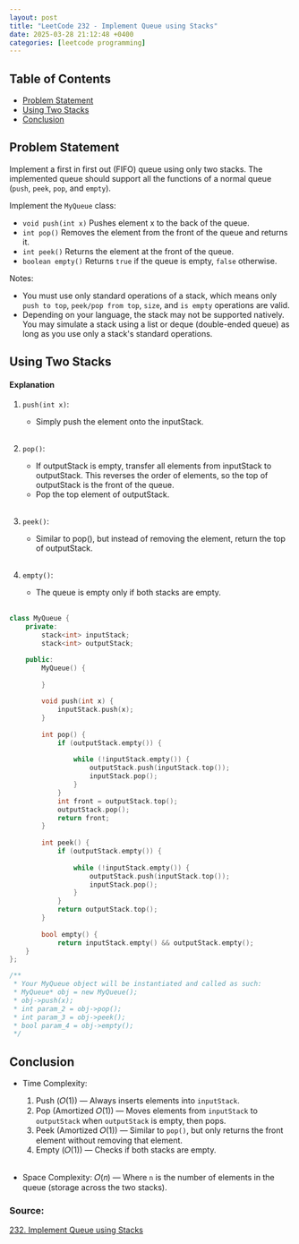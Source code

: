```yaml
---
layout: post
title: "LeetCode 232 - Implement Queue using Stacks"
date: 2025-03-28 21:12:48 +0400
categories: [leetcode programming]
---
```

## Table of Contents
- [Problem Statement](#problem-statement)
- [Using Two Stacks](#using-two-stacks)
- [Conclusion](#conclusion)


## Problem Statement
Implement a first in first out (FIFO) queue using only two stacks. The implemented queue should support all the functions of a normal queue (`push`, `peek`, `pop`, and `empty`).

Implement the `MyQueue` class:

- `void push(int x)` Pushes element x to the back of the queue.
- `int pop()` Removes the element from the front of the queue and returns it.
- `int peek()` Returns the element at the front of the queue.
- `boolean empty()` Returns `true` if the queue is empty, `false` otherwise.

Notes:

- You must use only standard operations of a stack, which means only `push to top`, `peek/pop from top`, `size`, and `is empty` operations are valid.
- Depending on your language, the stack may not be supported natively. You may simulate a stack using a list or deque (double-ended queue) as long as you use only a stack's standard operations.

## Using Two Stacks
#### Explanation

1. `push(int x)`:
    - Simply push the element onto the inputStack.<br><br>


2. `pop()`:
    - If outputStack is empty, transfer all elements from inputStack to outputStack. This reverses the order of elements, so the top of outputStack is the front of the queue.
    - Pop the top element of outputStack.<br><br>
  
3. `peek()`:
    - Similar to pop(), but instead of removing the element, return the top of outputStack.<br><br>
  
4. `empty()`:
    - The queue is empty only if both stacks are empty.<br><br>

```cpp
class MyQueue {
    private:
        stack<int> inputStack; 
        stack<int> outputStack;

    public:
        MyQueue() {
    
        }
    
        void push(int x) {
            inputStack.push(x);
        }
        
        int pop() {
            if (outputStack.empty()) {
    
                while (!inputStack.empty()) {
                    outputStack.push(inputStack.top());
                    inputStack.pop();
                }
            }
            int front = outputStack.top();
            outputStack.pop();
            return front;
        }
    
        int peek() {
            if (outputStack.empty()) {
    
                while (!inputStack.empty()) {
                    outputStack.push(inputStack.top());
                    inputStack.pop();
                }
            }
            return outputStack.top();
        }
        
        bool empty() {
            return inputStack.empty() && outputStack.empty();
    }
};

/**
 * Your MyQueue object will be instantiated and called as such:
 * MyQueue* obj = new MyQueue();
 * obj->push(x);
 * int param_2 = obj->pop();
 * int param_3 = obj->peek();
 * bool param_4 = obj->empty();
 */
```

## Conclusion
- Time Complexity:  
   1. Push (𝑂(1)) — Always inserts elements into `inputStack`.
   2. Pop (Amortized 𝑂(1)) — Moves elements from `inputStack` to `outputStack` when `outputStack` is empty, then pops.
   3. Peek (Amortized 𝑂(1)) — Similar to `pop()`, but only returns the front element without removing that element.
   4. Empty (𝑂(1)) — Checks if both stacks are empty.<br><br>

- Space Complexity: 𝑂(𝑛) — Where `n` is the number of elements in the queue (storage across the two stacks).

### Source:
[232. Implement Queue using Stacks](https://leetcode.com/problems/implement-queue-using-stacks/description/)

